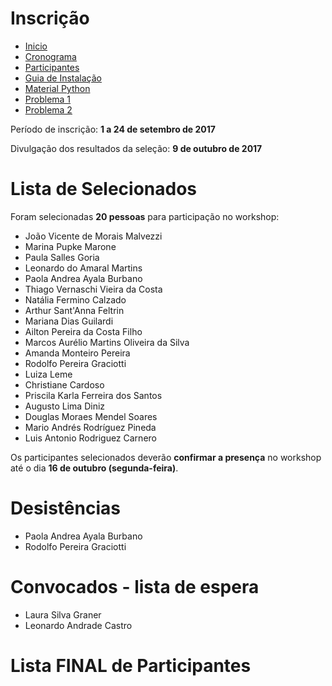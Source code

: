 # Inscrição



- [Inicio](../index.md)
- [Cronograma](cronograma.md)
- [Participantes](participantes.md)
- [Guia de Instalação](guia_de_instalacao.md)
- [Material Python](python.md)
- [Problema 1](problema1.md)
- [Problema 2](problema2.md)




Período de inscrição: **1 a 24 de setembro de 2017**

Divulgação dos resultados da seleção: **9 de outubro de 2017**

# Lista de Selecionados

Foram selecionadas **20 pessoas** para participação no workshop:


* João Vicente de Morais Malvezzi
* Marina Pupke Marone
* Paula Salles Goria
* Leonardo do Amaral Martins
* Paola Andrea Ayala Burbano
* Thiago Vernaschi Vieira da Costa
* Natália Fermino Calzado
* Arthur Sant'Anna Feltrin
* Mariana Dias Guilardi
* Ailton Pereira da Costa Filho
* Marcos Aurélio Martins Oliveira da Silva
* Amanda Monteiro Pereira
* Rodolfo Pereira Graciotti
* Luiza Leme
* Christiane Cardoso
* Priscila Karla Ferreira dos Santos
* Augusto Lima Diniz
* Douglas Moraes Mendel Soares
* Mario Andrés Rodríguez Pineda
* Luis Antonio Rodriguez Carnero

Os participantes selecionados deverão **confirmar a presença** no workshop até o dia **16 de outubro (segunda-feira)**.

# Desistências

* Paola Andrea Ayala Burbano
* Rodolfo Pereira Graciotti

# Convocados - lista de espera

* Laura Silva Graner
* Leonardo Andrade Castro

# Lista FINAL de Participantes

